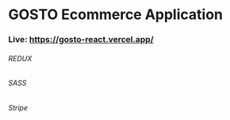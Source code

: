 # GOSTO Ecommerce Application
### Live: https://gosto-react.vercel.app/
###### REDUX
###### SASS
###### Stripe